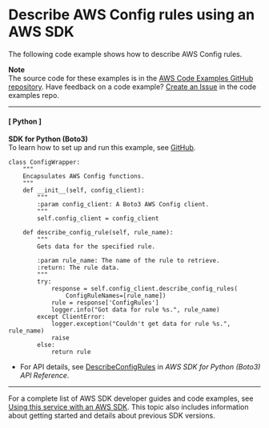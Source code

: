 # Describe AWS Config rules using an AWS SDK<a name="example_config-service_DescribeConfigRules_section"></a>

The following code example shows how to describe AWS Config rules\.

**Note**  
The source code for these examples is in the [AWS Code Examples GitHub repository](https://github.com/awsdocs/aws-doc-sdk-examples)\. Have feedback on a code example? [Create an Issue](https://github.com/awsdocs/aws-doc-sdk-examples/issues/new/choose) in the code examples repo\. 

------
#### [ Python ]

**SDK for Python \(Boto3\)**  
 To learn how to set up and run this example, see [GitHub](https://github.com/awsdocs/aws-doc-sdk-examples/tree/main/python/example_code/config#code-examples)\. 
  

```
class ConfigWrapper:
    """
    Encapsulates AWS Config functions.
    """
    def __init__(self, config_client):
        """
        :param config_client: A Boto3 AWS Config client.
        """
        self.config_client = config_client

    def describe_config_rule(self, rule_name):
        """
        Gets data for the specified rule.

        :param rule_name: The name of the rule to retrieve.
        :return: The rule data.
        """
        try:
            response = self.config_client.describe_config_rules(
                ConfigRuleNames=[rule_name])
            rule = response['ConfigRules']
            logger.info("Got data for rule %s.", rule_name)
        except ClientError:
            logger.exception("Couldn't get data for rule %s.", rule_name)
            raise
        else:
            return rule
```
+  For API details, see [DescribeConfigRules](https://docs.aws.amazon.com/goto/boto3/config-2014-11-12/DescribeConfigRules) in *AWS SDK for Python \(Boto3\) API Reference*\. 

------

For a complete list of AWS SDK developer guides and code examples, see [Using this service with an AWS SDK](sdk-general-information-section.md)\. This topic also includes information about getting started and details about previous SDK versions\.